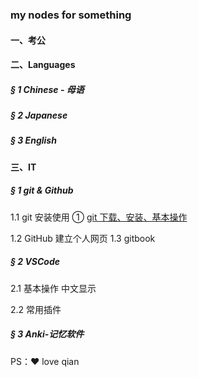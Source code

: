 ### my nodes for something

#### 一、考公

#### 二、Languages
##### § 1 Chinese - 母语
##### § 2 Japanese
##### § 3 English

#### 三、IT
##### § 1 git & Github

1.1 git 安装使用
① [git 下载、安装、基本操作](./git-1.html)

1.2 GitHub 建立个人网页
1.3 gitbook

##### § 2 VSCode
2.1 基本操作
中文显示

2.2 常用插件

##### § 3 Anki-记忆软件


PS：❤ love qian